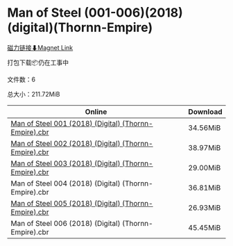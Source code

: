 # Man of Steel (001-006)(2018)(digital)(Thornn-Empire)

[磁力链接⬇Magnet Link](magnet:?xt=urn:btih:dc11e8bb871e193e8b6875a261dc130168564f2f&dn=Man%20of%20Steel%20%28001-006%29%282018%29%28digital%29%28Thornn-Empire%29)

打包下载📦仍在工事中

文件数：6

总大小：211.72MiB

Online | Download
--- | ---
[Man of Steel 001 (2018) (Digital) (Thornn-Empire).cbr](https://github.com/alicewish/markdown/blob/master/comic/Man-of-Steel-001-2018-Digital-Thornn-Empire-cbr.md) | 34.56MiB
[Man of Steel 002 (2018) (Digital) (Thornn-Empire).cbr](https://github.com/alicewish/markdown/blob/master/comic/Man-of-Steel-002-2018-Digital-Thornn-Empire-cbr.md) | 38.97MiB
[Man of Steel 003 (2018) (Digital) (Thornn-Empire).cbr](https://github.com/alicewish/markdown/blob/master/comic/Man-of-Steel-003-2018-Digital-Thornn-Empire-cbr.md) | 29.00MiB
Man of Steel 004 (2018) (Digital) (Thornn-Empire).cbr | 36.81MiB
[Man of Steel 005 (2018) (Digital) (Thornn-Empire).cbr](https://github.com/alicewish/markdown/blob/master/comic/Man-of-Steel-005-2018-Digital-Thornn-Empire-cbr.md) | 26.93MiB
Man of Steel 006 (2018) (Digital) (Thornn-Empire).cbr | 45.45MiB